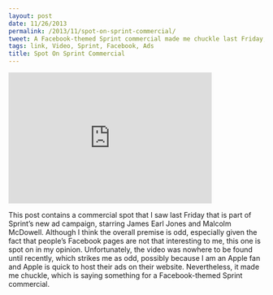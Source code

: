 ```yaml
---
layout: post
date: 11/26/2013
permalink: /2013/11/spot-on-sprint-commercial/
tweet: A Facebook-themed Sprint commercial made me chuckle last Friday; that's something!
tags: link, Video, Sprint, Facebook, Ads
title: Spot On Sprint Commercial
---
```


<iframe id="video" width="400" height="258" src="http://www.ispot.tv/share/75Pf" frameborder="0"  scrolling="no" allowfullscreen></iframe>

<p>This post contains a commercial spot that I saw last Friday that is part of Sprint&#8217;s new ad campaign, starring James Earl Jones and Malcolm McDowell. Although I think the overall premise is odd, especially given the fact that people&#8217;s Facebook pages are not that interesting to me, this one is spot on in my opinion. Unfortunately, the video was nowhere to be found until recently, which strikes me as odd, possibly because I am an Apple fan and Apple is quick to host their ads on their website. Nevertheless, it made me chuckle, which is saying something for a Facebook-themed Sprint commercial.</p>